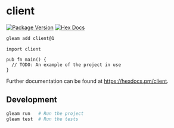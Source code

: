 # client

[![Package Version](https://img.shields.io/hexpm/v/client)](https://hex.pm/packages/client)
[![Hex Docs](https://img.shields.io/badge/hex-docs-ffaff3)](https://hexdocs.pm/client/)

```sh
gleam add client@1
```
```gleam
import client

pub fn main() {
  // TODO: An example of the project in use
}
```

Further documentation can be found at <https://hexdocs.pm/client>.

## Development

```sh
gleam run   # Run the project
gleam test  # Run the tests
```
